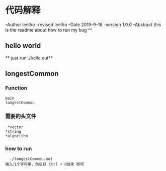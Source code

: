 

# 代码解释
-Author leelho
-revised leelho
-Date 2019-9-18
-version 1.0.0
-Abstract this is the readme about how to run my  bug ^^

## hello world 

** just run ./hello.out**

## longestCommon

### Function
    main 
    longestCommon
### 需要的头文件
	 *vector
	*string
	*algorithm
### how to run
      ./longestCommon.out
	输入几个字符串，然后以 Ctrl + d结束 即可
